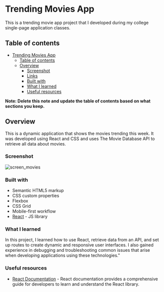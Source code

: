 # Trending Movies App

This is a trending movie app project that I developed during my college single-page application classes.

## Table of contents

- [Trending Movies App](#trending-movies-app)
  - [Table of contents](#table-of-contents)
  - [Overview](#overview)
    - [Screenshot](#screenshot)
    - [Links](#links)
    - [Built with](#built-with)
    - [What I learned](#what-i-learned)
    - [Useful resources](#useful-resources)

**Note: Delete this note and update the table of contents based on what sections you keep.**

## Overview

This is a dynamic application that shows the movies trending this week. It was developed using React and CSS and uses The Movie Database API to retrieve all data about movies.

### Screenshot
![screen_movies](https://user-images.githubusercontent.com/108727812/231357191-d8c3952c-4c15-430d-9d27-834e25e2bf68.PNG)

### Built with

- Semantic HTML5 markup
- CSS custom properties
- Flexbox
- CSS Grid
- Mobile-first workflow
- [React](https://reactjs.org/) - JS library

### What I learned

In this project, I learned how to use React, retrieve data from an API, and set up routes to create dynamic and responsive user interfaces. I also gained experience in debugging and troubleshooting common issues that arise when developing applications using these technologies."

### Useful resources

- [React Documentation](https://react.dev) - React documentation provides a comprehensive guide for developers to learn and understand the React library.
